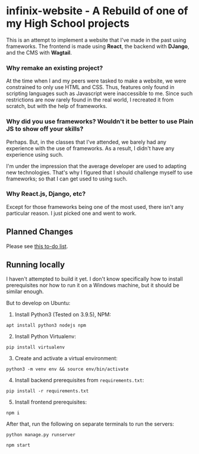 # infinix-website - A Rebuild of one of my High School projects

This is an attempt to implement a website that I've made in the past using frameworks. The frontend is made using **React**, the backend with **DJango**, and the CMS with **Wagtail**.

### Why remake an existing project?

At the time when I and my peers were tasked to make a website, we were constrained to only use HTML and CSS. Thus, features only found in scripting languages such as Javascript were inaccessible to me. Since such restrictions are now rarely found in the real world, I recreated it from scratch, but with the help of frameworks.

### Why did you use frameworks? Wouldn't it be better to use Plain JS to show off your skills?

Perhaps. But, in the classes that I've attended, we barely had any experience with the use of frameworks. As a result, I didn't have any experience using such.

I'm under the impression that the average developer are used to adapting new technologies. That's why I figured that I should challenge myself to use frameworks; so that I can get used to using such.

### Why React.js, Django, etc?

Except for those frameworks being one of the most used, there isn't any particular reason. I just picked one and went to work.

## Planned Changes

Please see [this to-do list](https://github.com/LifeWatcher123/infinix-website/blob/main/TODO.md).

## Running locally

I haven't attempted to build it yet. I don't know specifically how to install prerequisites nor how to run it on a Windows machine, but it should be similar enough.

But to develop on Ubuntu:
1. Install Python3 (Tested on 3.9.5), NPM: 
```
apt install python3 nodejs npm
```
2. Install Python Virtualenv: 
```
pip install virtualenv
```
3. Create and activate a virtual environment: 
```
python3 -m venv env && source env/bin/activate
```
4. Install backend prerequisites from `requirements.txt`: 
```
pip install -r requirements.txt
```
5. Install frontend prerequisites: 
```
npm i
```

After that, run the following on separate terminals to run the servers:
```
python manage.py runserver
```
```
npm start
```
